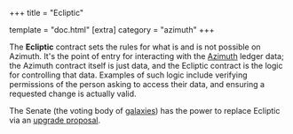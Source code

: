 +++ title = "Ecliptic"

template = "doc.html" [extra] category = "azimuth" +++

The **Ecliptic** contract sets the rules for what is and is not possible on
Azimuth. It's the point of entry for interacting with the [Azimuth](../azimuth)
ledger data; the Azimuth contract itself is just data, and the Ecliptic contract
is the logic for controlling that data. Examples of such logic include verifying
permissions of the person asking to access their data, and ensuring a requested
change is actually valid.

The Senate (the voting body of [galaxies](/docs/glossary/galaxy)) has the power
to replace Ecliptic via an [upgrade proposal](/docs/glossary/upgrade).
